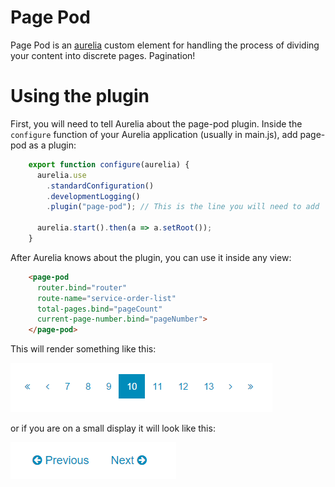 # Page Pod

Page Pod is an [aurelia][Aurelia] custom element for handling the process of dividing your content into discrete pages. Pagination!

# Using the plugin

First, you will need to tell Aurelia about the page-pod plugin. Inside the `configure` function of your Aurelia application (usually in main.js), add page-pod as a plugin:

```javascript
    export function configure(aurelia) {
      aurelia.use
        .standardConfiguration()
        .developmentLogging()
        .plugin("page-pod"); // This is the line you will need to add

      aurelia.start().then(a => a.setRoot());
    }
```

After Aurelia knows about the plugin, you can use it inside any view:

```html
    <page-pod
      router.bind="router"
      route-name="service-order-list"
      total-pages.bind="pageCount"
      current-page-number.bind="pageNumber">
    </page-pod>
```

This will render something like this:

![Page Pod Large](./img/large.png)

or if you are on a small display it will look like this:

![Page Pod Small](./img/small.png)

[aurelia]: http://aurelia.io/
